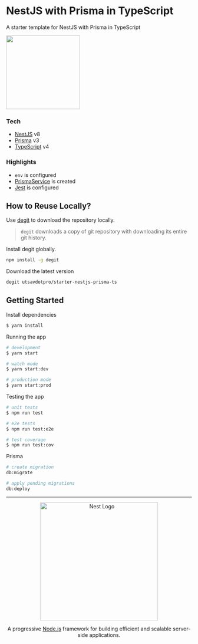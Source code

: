 # NestJS with Prisma in TypeScript
A starter template for NestJS with Prisma in TypeScript

[<img src="https://ik.imagekit.io/iutsav/fork-on-codesandbox__e0mFWzr1.png?updatedAt=1641916982302" width="200"/>](https://githubbox.com/utsavdotpro/starter-nestjs-prisma-ts)

### Tech
- [NestJS](https://nestjs.com/) v8
- [Prisma](https://www.prisma.io/) v3
- [TypeScript](https://www.typescriptlang.org/) v4

### Highlights
- `env` is configured
- [PrismaService](./src/prisma.service.ts) is created
- [Jest](https://jestjs.io/) is configured

## How to Reuse Locally?

Use [degit](https://github.com/Rich-Harris/degit) to download the repository locally.

> `degit` downloads a copy of git repository with downloading its entire git history.

Install degit globally.

````bash
npm install -g degit
````

Download the latest version
````bash
degit utsavdotpro/starter-nestjs-prisma-ts
````

## Getting Started
Install dependencies

```bash
$ yarn install
```

Running the app

```bash
# development
$ yarn start

# watch mode
$ yarn start:dev

# production mode
$ yarn start:prod
```

Testing the app

```bash
# unit tests
$ npm run test

# e2e tests
$ npm run test:e2e

# test coverage
$ npm run test:cov
```

Prisma

```bash
# create migration
db:migrate

# apply pending migrations
db:deploy
```


---
<p align="center">
  <a href="http://nestjs.com/" target="blank"><img src="https://nestjs.com/img/logo_text.svg" width="320" alt="Nest Logo" /></a>
</p>

<p align="center">A progressive <a href="http://nodejs.org" target="_blank">Node.js</a> framework for building efficient and scalable server-side applications.</p>
